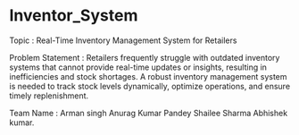 # Inventor_System
Topic : 
Real-Time Inventory Management System for Retailers

Problem Statement :
Retailers frequently struggle with outdated inventory systems that cannot provide real-time updates or insights, resulting in inefficiencies and stock shortages. A robust inventory management system is needed to track stock levels dynamically, optimize operations, and ensure timely replenishment.


Team Name :
Arman singh
Anurag Kumar Pandey
Shailee Sharma
Abhishek kumar.
